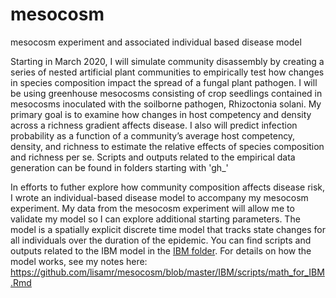 # mesocosm
mesocosm experiment and associated individual based disease model

Starting in March 2020, I will simulate community disassembly by creating a series of nested artificial plant communities to empirically test how changes in species composition impact the spread of a fungal plant pathogen. I will be using greenhouse mesocosms consisting of crop seedlings contained in mesocosms inoculated with the soilborne pathogen, Rhizoctonia solani. My primary goal is to examine how changes in host competency and density across a richness gradient affects disease. I also will predict infection probability as a function of a community’s average host competency, density, and richness to estimate the relative effects of species composition and richness per se. Scripts and outputs related to the empirical data generation can be found in folders starting with 'gh_'  

In efforts to futher explore how community composition affects disease risk, I wrote an individual-based disease model to accompany my mesocosm experiment. My data from the mesocosm experiment will allow me to validate my model so I can explore additional starting parameters. The model is a spatially explicit discrete time model that tracks state changes for all individuals over the duration of the epidemic. You can find scripts and outputs related to the IBM model in the [IBM folder](https://github.com/lisamr/mesocosm/tree/master/IBM). For details on how the model works, see my notes here: https://github.com/lisamr/mesocosm/blob/master/IBM/scripts/math_for_IBM.Rmd
